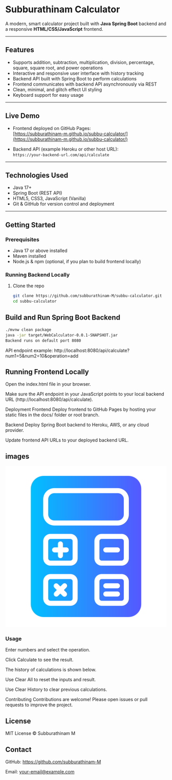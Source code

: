 # Subburathinam Calculator

A modern, smart calculator project built with **Java Spring Boot** backend and a responsive **HTML/CSS/JavaScript** frontend.

---

## Features

- Supports addition, subtraction, multiplication, division, percentage, square, square root, and power operations
- Interactive and responsive user interface with history tracking
- Backend API built with Spring Boot to perform calculations
- Frontend communicates with backend API asynchronously via REST
- Clean, minimal, and glitch effect UI styling
- Keyboard support for easy usage

---

## Live Demo

- Frontend deployed on GitHub Pages:  
  [https://subburathinam-m.github.io/subbu-calculator/](https://subburathinam-m.github.io/subbu-calculator/)

- Backend API (example Heroku or other host URL):  
  `https://your-backend-url.com/api/calculate`

---

## Technologies Used

- Java 17+
- Spring Boot (REST API)
- HTML5, CSS3, JavaScript (Vanilla)
- Git & GitHub for version control and deployment

---

## Getting Started

### Prerequisites

- Java 17 or above installed
- Maven installed
- Node.js & npm (optional, if you plan to build frontend locally)

### Running Backend Locally

1. Clone the repo  
   ```bash
   git clone https://github.com/subburathinam-M/subbu-calculator.git
   cd subbu-calculator
   ```
## Build and Run Spring Boot Backend
 
 ```bash
./mvnw clean package
java -jar target/WebCalculator-0.0.1-SNAPSHOT.jar
Backend runs on default port 8080
```

API endpoint example:
http://localhost:8080/api/calculate?num1=5&num2=10&operation=add

## Running Frontend Locally
Open the index.html file in your browser.

Make sure the API endpoint in your JavaScript points to your local backend URL (http://localhost:8080/api/calculate).

Deployment
Frontend
Deploy frontend to GitHub Pages by hosting your static files in the docs/ folder or root branch.

Backend
Deploy Spring Boot backend to Heroku, AWS, or any cloud provider.

Update frontend API URLs to your deployed backend URL.

## images

![Calculator UI](images/favicon.ico)

### Usage
Enter numbers and select the operation.

Click Calculate to see the result.

The history of calculations is shown below.

Use Clear All to reset the inputs and result.

Use Clear History to clear previous calculations.

Contributing
Contributions are welcome!
Please open issues or pull requests to improve the project.

## License
MIT License © Subburathinam M

## Contact
GitHub: https://github.com/subburathinam-M

Email: your-email@example.com
